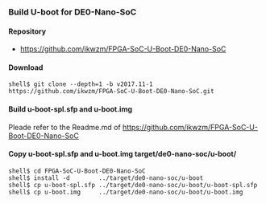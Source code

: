 ### Build U-boot for DE0-Nano-SoC

#### Repository

* https://github.com/ikwzm/FPGA-SoC-U-Boot-DE0-Nano-SoC

#### Download

```console
shell$ git clone --depth=1 -b v2017.11-1 https://github.com/ikwzm/FPGA-SoC-U-Boot-DE0-Nano-SoC.git
```

#### Build u-boot-spl.sfp and u-boot.img

Pleade refer to the Readme.md of https://github.com/ikwzm/FPGA-SoC-U-Boot-DE0-Nano-SoC

#### Copy u-boot-spl.sfp and u-boot.img target/de0-nano-soc/u-boot/

```console
shell$ cd FPGA-SoC-U-Boot-DE0-Nano-SoC
shell$ install -d        ../target/de0-nano-soc/u-boot
shell$ cp u-boot-spl.sfp ../target/de0-nano-soc/u-boot/u-boot-spl.sfp
shell$ cp u-boot.img     ../target/de0-nano-soc/u-boot/u-boot.img
```


